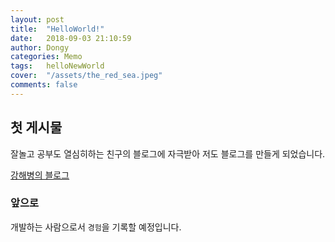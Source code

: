 ```yaml
---
layout: post
title:  "HelloWorld!"
date:   2018-09-03 21:10:59
author: Dongy
categories: Memo
tags:	helloNewWorld
cover:  "/assets/the_red_sea.jpeg"
comments: false
---
```


## 첫 게시물

잘놀고 공부도 열심히하는 친구의 블로그에 자극받아 저도 블로그를 만들게 되었습니다.

[강해병의 블로그][blog]

### 앞으로
개발하는 사람으로서 `경험`을 기록할 예정입니다.

[blog]:    http://cornswrold.tistory.com

